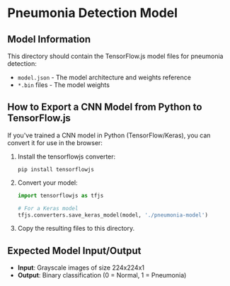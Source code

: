 
# Pneumonia Detection Model

## Model Information

This directory should contain the TensorFlow.js model files for pneumonia detection:

- `model.json` - The model architecture and weights reference
- `*.bin` files - The model weights

## How to Export a CNN Model from Python to TensorFlow.js

If you've trained a CNN model in Python (TensorFlow/Keras), you can convert it for use in the browser:

1. Install the tensorflowjs converter:
   ```
   pip install tensorflowjs
   ```

2. Convert your model:
   ```python
   import tensorflowjs as tfjs
   
   # For a Keras model
   tfjs.converters.save_keras_model(model, './pneumonia-model')
   ```

3. Copy the resulting files to this directory.

## Expected Model Input/Output

- **Input**: Grayscale images of size 224x224x1
- **Output**: Binary classification (0 = Normal, 1 = Pneumonia)
